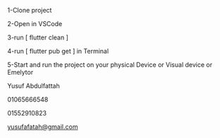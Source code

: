 
1-Clone project 

2-Open in VSCode

3-run [ flutter clean ]

4-run [ flutter pub get ] in Terminal 

5-Start and run the project on your physical Device or Visual device or Emelytor 

Yusuf Abdulfattah 

01065666548

01552910823

yusufafatah@gmail.com
